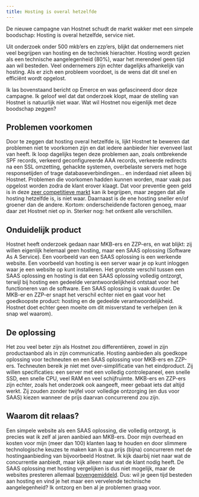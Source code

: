 ```yaml
---
title: Hosting is overal hetzelfde
---
```


De nieuwe campagne van Hostnet schudt de markt wakker met een simpele boodschap: Hosting is overal hetzelfde, service niet. 

Uit onderzoek onder 500 mkb’ers en zzp’ers, blijkt dat ondernemers niet veel begrijpen van hosting en de techniek hierachter. Hosting wordt gezien als een technische aangelegenheid (80%), waar het merendeel geen tijd aan wil besteden. Veel ondernemers zijn echter dagelijks afhankelijk van hosting. Als er zich een probleem voordoet, is de wens dat dit snel en efficiënt wordt opgelost.

Ik las bovenstaand bericht op Emerce en was gefascineerd door deze campagne. Ik geloof wel dat dat onderzoek klopt, maar de stelling van Hostnet is natuurlijk niet waar. Wat wil Hostnet nou eigenlijk met deze boodschap zeggen?

## Problemen voorkomen

Door te zeggen dat hosting overal hetzelfde is, lijkt Hostnet te beweren dat problemen niet te voorkomen zijn en dat iedere aanbieder hier evenveel last van heeft. Ik loop dagelijks tegen deze problemen aan, zoals ontbrekende SPF records, verkeerd geconfigureerde AAA records, verkeerde redirects na een SSL omzetting, gehackte systemen, overbelaste servers met hoge responsetijden of trage databaseverbindingen... en inderdaad niet alleen bij Hostnet. Problemen die voorkomen hadden kunnen worden, maar vaak pas opgelost worden zodra de klant erover klaagt. Dat voor preventie geen geld is in deze [zeer competitieve markt](https://www.usecue.com/blog/the-race-to-zero-in-webhosting/) kan ik begrijpen, maar zeggen dat alle hosting hetzelfde is, is niet waar. Daarnaast is de ene hosting sneller en/of groener dan de andere. Kortom: onderscheidende factoren genoeg, maar daar zet Hostnet niet op in. Sterker nog: het ontkent alle verschillen.

## Onduidelijk product

Hostnet heeft onderzoek gedaan naar MKB-ers en ZZP-ers, en wat blijkt: zij willen eigenlijk helemaal geen hosting, maar een SAAS oplossing (Software As A Service). Een voorbeeld van een SAAS oplossing is een werkende website. Een voorbeeld van hosting is een server waar je op kunt inloggen waar je een website op kunt installeren. Het grootste verschil tussen een SAAS oplossing en hosting is dat een SAAS oplossing volledig ontzorgt, terwijl bij hosting een gedeelde verantwoordelijkheid ontstaat voor het functioneren van de software. Een SAAS oplossing is vaak duurder. De MKB-er en ZZP-er snapt het verschil echter niet en gaat voor het goedkoopste product: hosting en de gedeelde verantwoordelijkheid. Hostnet doet echter geen moeite om dit misverstand te verhelpen (en ik snap wel waarom).

## De oplossing

Het zou veel beter zijn als Hostnet zou differentiëren, zowel in zijn productaanbod als in zijn communicatie. Hosting aanbieden als goedkope oplossing voor techneuten en een SAAS oplossing voor MKB-ers en ZZP-ers. Techneuten bereik je niet met over-simplificatie van het eindproduct. Zij willen specificaties: een server met een volledig controlepaneel, een snelle SSD, een snelle CPU, veel RAM en veel schijfruimte. MKB-ers en ZZP-ers zijn echter, zoals het onderzoek ook aangeeft, meer gebaat iets dat altijd werkt. Zij zouden zonder twijfel voor volledige ontzorging (en dus voor SAAS) kiezen wanneer de prijs daarvan concurrerend zou zijn.

## Waarom dit relaas?

Een simpele website als een SAAS oplossing, die volledig ontzorgt, is precies wat ik zelf al jaren aanbied aan MKB-ers. Door mijn overhead en kosten voor mijn (meer dan 100) klanten laag te houden en door slimmere technologische keuzes te maken kan ik qua prijs (bijna) concurreren met de hostingaanbieding van bijvoorbeeld Hostnet. Ik kijk daarbij niet naar wat de concurrentie aanbiedt, maar kijk alleen naar wat de klant nodig heeft. De SAAS oplossing met hosting vergelijken is dus niet mogelijk, maar de websites presteren allemaal [bovengemiddeld](https://www.usecue.nl/portfolio/de-babywegwijzer/). Dus: wil je geen tijd besteden aan hosting en vind je het maar een vervelende technische aangelegenheid? Ik ontzorg en ben al je problemen graag voor.